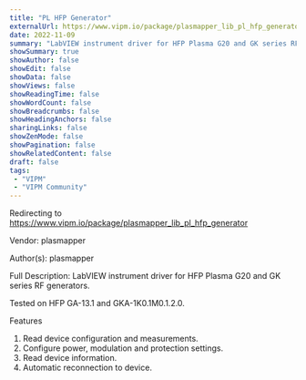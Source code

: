 ```yaml
---
title: "PL HFP Generator"
externalUrl: https://www.vipm.io/package/plasmapper_lib_pl_hfp_generator
date: 2022-11-09
summary: "LabVIEW instrument driver for HFP Plasma G20 and GK series RF generators"
showSummary: true
showAuthor: false
showEdit: false
showData: false
showViews: false
showReadingTime: false
showWordCount: false
showBreadcrumbs: false
showHeadingAnchors: false
sharingLinks: false
showZenMode: false
showPagination: false
showRelatedContent: false
draft: false
tags:
 - "VIPM"
 - "VIPM Community"
---
```


Redirecting to https://www.vipm.io/package/plasmapper_lib_pl_hfp_generator

Vendor: plasmapper

Author(s): plasmapper
 
Full Description:
LabVIEW instrument driver for HFP Plasma G20 and GK series RF generators.

Tested on HFP GA-13.1 and GKA-1K0.1M0.1.2.0.

Features
1. Read device configuration and measurements.
2. Configure power, modulation and protection settings.
3. Read device information.
4. Automatic reconnection to device.